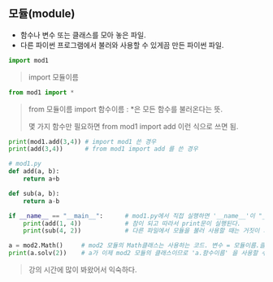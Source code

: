 ## 모듈(module)

- 함수나 변수 또는 클래스를 모아 놓은 파일.
- 다른 파이썬 프로그램에서 불러와 사용할 수 있게끔 만든 파이썬 파일.

```python
import mod1
```

> import 모듈이름

```python
from mod1 import *
```

> from 모듈이름 import 함수이름 : *은 모든 함수를 불러온다는 뜻.
>
> 몇 가지 함수만 필요하면 from mod1 import add 이런 식으로 쓰면 됨.

```python
print(mod1.add(3,4)) # import mod1 쓴 경우
print(add(3,4))		 # from mod1 import add 를 쓴 경우
```

```python
# mod1.py 
def add(a, b): 
    return a+b

def sub(a, b): 
    return a-b

if __name__ == "__main__":		# mod1.py에서 직접 실행하면 '__name__'이 "__main__"이 되어
    print(add(1, 4))			# 참이 되고 따라서 print문이 실행된다.
    print(sub(4, 2))			# 다른 파일에서 모듈을 불러 사용할 때는 거짓이 되어 실행되지 않는다.
```

```python
a = mod2.Math()		# mod2 모듈의 Math클래스는 사용하는 코드. 변수 = 모듈이름.클래스이름()
print(a.solv(2))	# a가 이제 mod2 모듈의 클래스이므로 'a.함수이름' 을 사용할 수 있다. 
```

> 강의 시간에 많이 봐왔어서 익숙하다.